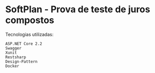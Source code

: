# SoftPlan - Prova de teste de juros compostos

Tecnologias utilizadas:

    ASP.NET Core 2.2
    Swagger
    Xunit
    Restsharp
    Design-Pattern
    Docker
